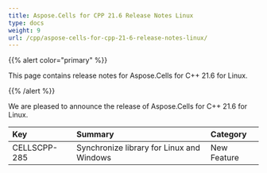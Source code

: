 ```yaml
---
title: Aspose.Cells for CPP 21.6 Release Notes Linux
type: docs
weight: 9
url: /cpp/aspose-cells-for-cpp-21-6-release-notes-linux/
---
```


{{% alert color="primary" %}} 

This page contains release notes for Aspose.Cells for C++ 21.6 for Linux.

{{% /alert %}} 

We are pleased to announce the release of Aspose.Cells for C++ 21.6 for Linux.

|**Key**|**Summary**|**Category**|
| :- | :- | :- |
|CELLSCPP-285|Synchronize library for Linux and Windows|New Feature|
